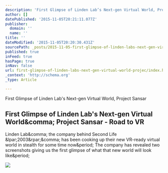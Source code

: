 ```yaml
---
description: 'First Glimpse of Linden Lab’s Next-gen Virtual World, Project Sansar'
author: []
datePublished: '2015-11-05T20:21:11.077Z'
publisher:
  domain: ''
  name: ''
title: ''
dateModified: '2015-11-05T20:20:30.431Z'
sourcePath: _posts/2015-11-05-first-glimpse-of-linden-labs-next-gen-virtual-world-projec.md
published: true
inFeed: true
hasPage: true
inNav: false
url: first-glimpse-of-linden-labs-next-gen-virtual-world-projec/index.html
_context: 'http://schema.org'
_type: Article

---
```

First Glimpse of Linden Lab's Next-gen Virtual World, Project Sansar

<article style=""><h1>First Glimpse of Linden Lab's Next-gen Virtual World&amp;comma; Project Sansar - Road to VR</h1><p>Linden Lab&amp;comma; the company behind Second Life &amp;lpar;2003&amp;rpar;&amp;comma; has been cooking up their new VR-ready virtual world in stealth for some time now&amp;period; The company has revealed two screenshots giving us the first glimpse of what that new world will look like&amp;period;</p><img src="http://www.roadtovr.com/wp-content/uploads/2015/11/project-sansar-screenshot-liden-lab-second-life-2-2.jpg" /></article>
